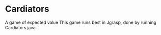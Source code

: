 # Cardiators
A game of expected value
This game runs best in Jgrasp, done by running Cardiators.java.
